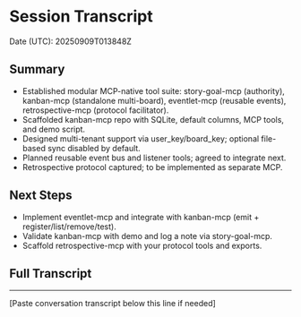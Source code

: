# Session Transcript
Date (UTC): 20250909T013848Z

## Summary
- Established modular MCP-native tool suite: story-goal-mcp (authority), kanban-mcp (standalone multi-board), eventlet-mcp (reusable events), retrospective-mcp (protocol facilitator).
- Scaffolded kanban-mcp repo with SQLite, default columns, MCP tools, and demo script.
- Designed multi-tenant support via user_key/board_key; optional file-based sync disabled by default.
- Planned reusable event bus and listener tools; agreed to integrate next.
- Retrospective protocol captured; to be implemented as separate MCP.

## Next Steps
- Implement eventlet-mcp and integrate with kanban-mcp (emit + register/list/remove/test).
- Validate kanban-mcp with demo and log a note via story-goal-mcp.
- Scaffold retrospective-mcp with your protocol tools and exports.

## Full Transcript
---
[Paste conversation transcript below this line if needed]
